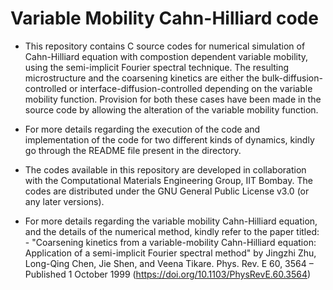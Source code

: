# Variable Mobility Cahn-Hilliard code
- This repository contains C source codes for numerical simulation of Cahn-Hilliard equation with compostion dependent variable mobility, using the semi-implicit Fourier spectral technique. The resulting microstructure and the coarsening kinetics are either the bulk-diffusion-controlled or interface-diffusion-controlled depending on the variable mobility function. Provision for both these cases have been made in the source code by allowing the alteration of the variable mobility function. 

- For more details regarding the execution of the code and implementation of the code for two different kinds of dynamics, kindly go through the README file present in the directory.

- The codes available in this repository are developed in collaboration with the Computational Materials Engineering Group, IIT Bombay. The codes are distributed under the GNU General Public License v3.0 (or any later versions). 

- For more details regarding the variable mobility Cahn-Hilliard equation, and the details of the numerical method, kindly refer to the paper titled: -
"Coarsening kinetics from a variable-mobility Cahn-Hilliard equation: Application of a semi-implicit Fourier spectral method" by
Jingzhi Zhu, Long-Qing Chen, Jie Shen, and Veena Tikare. Phys. Rev. E 60, 3564 – Published 1 October 1999 (https://doi.org/10.1103/PhysRevE.60.3564)

